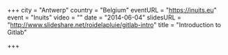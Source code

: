 +++
city = "Antwerp"
country = "Belgium"
eventURL = "https://inuits.eu"
event = "Inuits"
video = ""
date = "2014-06-04"
slidesURL = "http://www.slideshare.net/roidelapluie/gitlab-intro"
title = "Introduction to Gitlab"

+++

